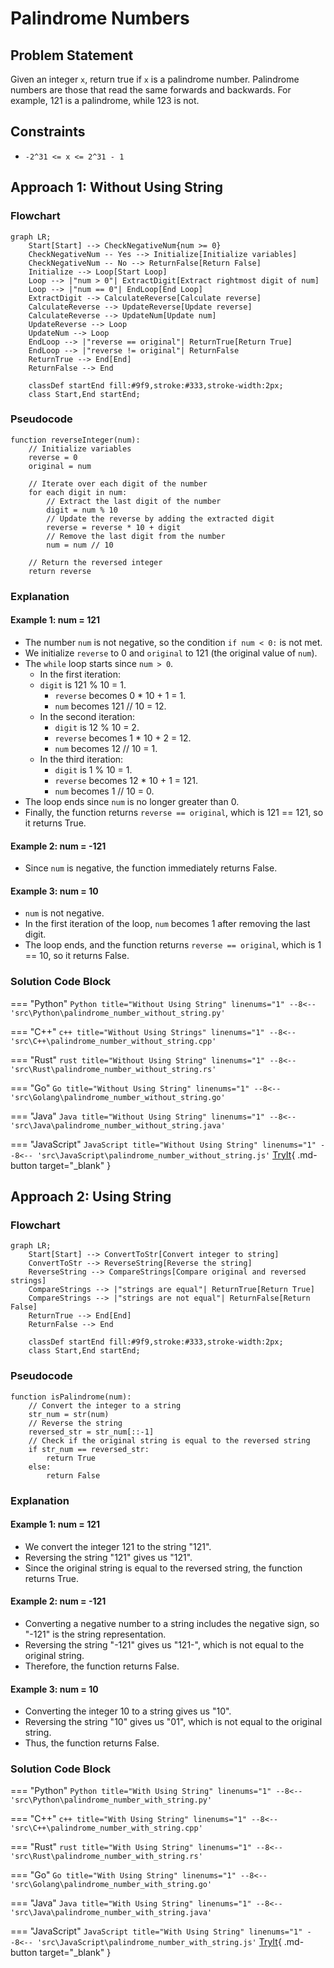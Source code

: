 # Palindrome Numbers

## Problem Statement

Given an integer `x`, return true if `x` is a palindrome number. Palindrome numbers are those that read the same forwards and backwards. For example, 121 is a palindrome, while 123 is not.

## Constraints

- `-2^31 <= x <= 2^31 - 1`

## Approach 1: Without Using String

### Flowchart

``` mermaid
graph LR;
    Start[Start] --> CheckNegativeNum{num >= 0}
    CheckNegativeNum -- Yes --> Initialize[Initialize variables]
    CheckNegativeNum -- No --> ReturnFalse[Return False]
    Initialize --> Loop[Start Loop]
    Loop --> |"num > 0"| ExtractDigit[Extract rightmost digit of num]
    Loop --> |"num == 0"| EndLoop[End Loop]
    ExtractDigit --> CalculateReverse[Calculate reverse]
    CalculateReverse --> UpdateReverse[Update reverse]
    CalculateReverse --> UpdateNum[Update num]
    UpdateReverse --> Loop
    UpdateNum --> Loop
    EndLoop --> |"reverse == original"| ReturnTrue[Return True]
    EndLoop --> |"reverse != original"| ReturnFalse
    ReturnTrue --> End[End]
    ReturnFalse --> End

    classDef startEnd fill:#9f9,stroke:#333,stroke-width:2px;
    class Start,End startEnd;
```

### Pseudocode

```plaintext
function reverseInteger(num):
    // Initialize variables
    reverse = 0
    original = num
    
    // Iterate over each digit of the number
    for each digit in num:
        // Extract the last digit of the number
        digit = num % 10
        // Update the reverse by adding the extracted digit
        reverse = reverse * 10 + digit
        // Remove the last digit from the number
        num = num // 10
    
    // Return the reversed integer
    return reverse
```

### Explanation

#### Example 1: num = 121

- The number `num` is not negative, so the condition `if num < 0:` is not met.
- We initialize `reverse` to 0 and `original` to 121 (the original value of `num`).
- The `while` loop starts since `num > 0`.
  - In the first iteration:
  - `digit` is 121 % 10 = 1.
    - `reverse` becomes 0 * 10 + 1 = 1.
    - `num` becomes 121 // 10 = 12.
  - In the second iteration:
    - `digit` is 12 % 10 = 2.
    - `reverse` becomes 1 * 10 + 2 = 12.
    - `num` becomes 12 // 10 = 1.
  - In the third iteration:
    - `digit` is 1 % 10 = 1.
    - `reverse` becomes 12 * 10 + 1 = 121.
    - `num` becomes 1 // 10 = 0.
- The loop ends since `num` is no longer greater than 0.
- Finally, the function returns `reverse == original`, which is 121 == 121, so it returns True.

#### Example 2: num = -121

- Since `num` is negative, the function immediately returns False.

#### Example 3: num = 10

- `num` is not negative.
- In the first iteration of the loop, `num` becomes 1 after removing the last digit.
- The loop ends, and the function returns `reverse == original`, which is 1 == 10, so it returns False.

### Solution Code Block

=== "Python"
    ``` Python title="Without Using String" linenums="1"
    --8<-- 'src\Python\palindrome_number_without_string.py'
    ```

=== "C++"
    ``` c++ title="Without Using Strings" linenums="1"
    --8<-- 'src\C++\palindrome_number_without_string.cpp'
    ```

=== "Rust"
    ``` rust title="Without Using String" linenums="1"
    --8<-- 'src\Rust\palindrome_number_without_string.rs'
    ```

=== "Go"
    ``` Go title="Without Using String" linenums="1"
    --8<-- 'src\Golang\palindrome_number_without_string.go'
    ```

=== "Java"
    ``` Java title="Without Using String" linenums="1"
    --8<-- 'src\Java\palindrome_number_without_string.java'
    ```

=== "JavaScript"
    ``` JavaScript title="Without Using String" linenums="1"
    --8<-- 'src\JavaScript\palindrome_number_without_string.js'
    ```
[TryIt](https://repl.it/languages){ .md-button target="_blank" }

## Approach 2: Using String

### Flowchart

``` mermaid
graph LR;
    Start[Start] --> ConvertToStr[Convert integer to string]
    ConvertToStr --> ReverseString[Reverse the string]
    ReverseString --> CompareStrings[Compare original and reversed strings]
    CompareStrings --> |"strings are equal"| ReturnTrue[Return True]
    CompareStrings --> |"strings are not equal"| ReturnFalse[Return False]
    ReturnTrue --> End[End]
    ReturnFalse --> End

    classDef startEnd fill:#9f9,stroke:#333,stroke-width:2px;
    class Start,End startEnd;
```

### Pseudocode

```plaintext
function isPalindrome(num):
    // Convert the integer to a string
    str_num = str(num)
    // Reverse the string
    reversed_str = str_num[::-1]
    // Check if the original string is equal to the reversed string
    if str_num == reversed_str:
        return True
    else:
        return False
```

### Explanation

#### Example 1: num = 121

- We convert the integer 121 to the string "121".
- Reversing the string "121" gives us "121".
- Since the original string is equal to the reversed string, the function returns True.

#### Example 2: num = -121

- Converting a negative number to a string includes the negative sign, so "-121" is the string representation.
- Reversing the string "-121" gives us "121-", which is not equal to the original string.
- Therefore, the function returns False.

#### Example 3: num = 10

- Converting the integer 10 to a string gives us "10".
- Reversing the string "10" gives us "01", which is not equal to the original string.
- Thus, the function returns False.

### Solution Code Block

=== "Python"
    ``` Python title="With Using String" linenums="1"
    --8<-- 'src\Python\palindrome_number_with_string.py'
    ```

=== "C++"
    ``` c++ title="With Using String" linenums="1"
    --8<-- 'src\C++\palindrome_number_with_string.cpp'
    ```

=== "Rust"
    ``` rust title="With Using String" linenums="1"
    --8<-- 'src\Rust\palindrome_number_with_string.rs'
    ```

=== "Go"
    ``` Go title="With Using String" linenums="1"
    --8<-- 'src\Golang\palindrome_number_with_string.go'
    ```

=== "Java"
    ``` Java title="With Using String" linenums="1"
    --8<-- 'src\Java\palindrome_number_with_string.java'
    ```

=== "JavaScript"
    ``` JavaScript title="With Using String" linenums="1"
    --8<-- 'src\JavaScript\palindrome_number_with_string.js'
    ```
[TryIt](https://repl.it/languages){ .md-button target="_blank" }
